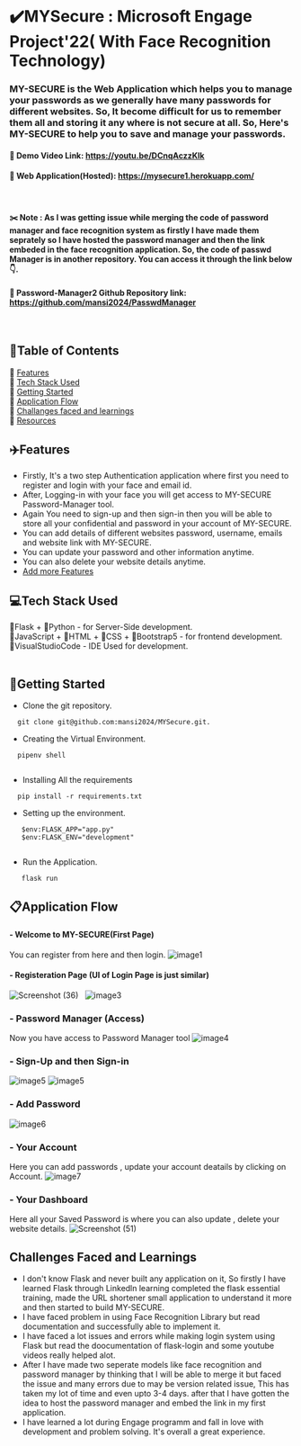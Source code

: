 # ✔️MYSecure : Microsoft Engage Project'22( With Face Recognition Technology)

### MY-SECURE is the Web Application which helps you to manage your passwords as we generally have many passwords for different websites. So, It become difficult for us to remember them all and storing it any where is not secure at all. So, Here's MY-SECURE to help you to save and manage your passwords.

#### 🔗 Demo Video Link: https://youtu.be/DCnqAczzKlk
#### 🔗 Web Application(Hosted): https://mysecure1.herokuapp.com/
&nbsp;

#### ✂️ Note : As I was getting issue while merging the code of password manager and face recognition system as firstly I have made them seprately so I have hosted the password manager and then the link embeded in the face  recognition application. So, the code of passwd Manager is in another repository. You can access it through the link below 👇.
#### 🔗 Password-Manager2 Github Repository link: https://github.com/mansi2024/PasswdManager
&nbsp;

## 📃Table of Contents
📌 [Features](#features)<br>
📌 [Tech Stack Used](#tech-stack)<br>
📌 [Getting Started](#getting-started)<br>
📌 [Application Flow](#flow)<br>
📌 [Challanges faced and learnings](#challenges)<br>
📌 [Resources](#resources)<br>

<a id="features"></a>
## ✈️Features
- Firstly, It's a two step Authentication application where first you need to register and login with your face and email id.
- After, Logging-in with your face you will get access to MY-SECURE Password-Manager tool.
- Again You need to sign-up and then sign-in then you will be able to store all your confidential and password in your account of MY-SECURE.
- You can add details of different websites password, username, emails and website link with MY-SECURE.
- You can update your password and other information anytime.
- You can also delete your website details anytime.
- [Add more Features](#scope)
&nbsp;

<a id="tech-stack"></a>
## 💻Tech Stack Used
🔧Flask + 🔧Python - for Server-Side development.<br>
🔧JavaScript + 🔧HTML + 🔧CSS + 🔧Bootstrap5 - for frontend development.<br>
🔧VisualStudioCode - IDE Used for development.<br>
&nbsp;

<a id="getting-started"></a>
## 🚀Getting Started
- Clone the git repository.
```
  git clone git@github.com:mansi2024/MYSecure.git.
```
- Creating the Virtual Environment.
```
  pipenv shell
  
```
- Installing All the requirements
```
  pip install -r requirements.txt
```
- Setting up the environment.
```
   $env:FLASK_APP="app.py"
   $env:FLASK_ENV="development"
   
```
- Run the Application.
```
   flask run
```

<a id="flow"></a>
## 📋Application Flow

#### - Welcome to MY-SECURE(First Page) 
 You can register from here and then login.
![image1](https://github.com/mansi2024/Images/blob/main/Screenshot%20(49).png)
 
#### - Registeration Page (UI of Login Page is just similar)
![Screenshot (36)](https://user-images.githubusercontent.com/87639872/195307551-09f4ccb8-d1e4-4d91-af56-07ae7f695d0d.png)
&nbsp;
![image3](https://github.com/mansi2024/Images/blob/main/Screenshot%20(37).png)

### - Password Manager (Access)
Now you have access to Password Manager tool
![image4](https://github.com/mansi2024/Images/blob/main/Screenshot%20(40).png)


### - Sign-Up and then Sign-in

![image5](https://github.com/mansi2024/Images/blob/main/Screenshot%20(41).png)
![image5](https://github.com/mansi2024/Images/blob/main/Screenshot%20(42).png)

### - Add Password
![image6](https://github.com/mansi2024/Images/blob/main/Screenshot%20(45).png)


### - Your Account
Here you can add passwords , update your account deatails by clicking on Account.
![image7](https://github.com/mansi2024/Images/blob/main/Screenshot%20(44).png)

### - Your Dashboard
Here all your Saved Password is where you can also update , delete your website details.
![Screenshot (51)](https://user-images.githubusercontent.com/87639872/195309738-9d584376-bf82-4851-a774-6bb24d44b6e7.png)

<a id="challenges"></a>
## Challenges Faced and Learnings
- I don't know Flask and never built any application on it, So firstly I have learned Flask through Linkedln learning completed the flask essential training, made the URL shortener small application to understand it more and then started to build MY-SECURE.
- I have faced problem in using Face Recognition Library but read documentation and successfully able to implement it.
- I have faced a lot issues and errors while making login system using Flask but read the doocumentation of flask-login and some youtube videos really helped alot.
- After I have made two seperate models like face recognition and password manager by thinking that I will be able to merge it but faced the issue and many errors due to may be version related issue, This has taken my lot of time and even upto 3-4 days. after that I have gotten the idea to host the password manager and embed the link in my first application.
- I have learned a lot during Engage programm and fall in love with development and problem solving. It's overall a great experience.




